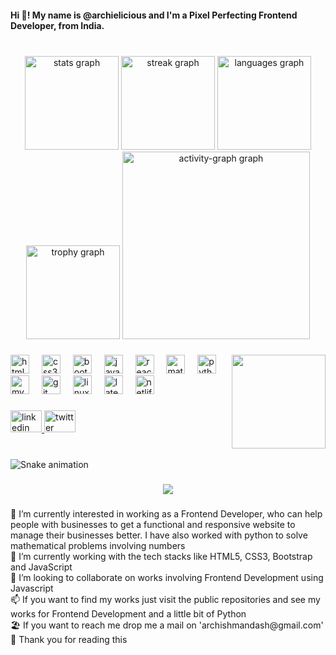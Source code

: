 <h4 align="left">Hi 👋! My name is @archielicious and I'm a Pixel Perfecting Frontend Developer, from India.</h4>

###

<br clear="both">

<div align="center">
  <img src="https://github-readme-stats.vercel.app/api?username=archielicious&hide_title=false&hide_rank=false&show_icons=true&include_all_commits=true&count_private=true&disable_animations=false&theme=chartreuse-dark&locale=en&hide_border=true" height="150" alt="stats graph"  />
  <img src="https://streak-stats.demolab.com?user=archielicious&locale=en&mode=daily&theme=chartreuse-dark&hide_border=true&border_radius=5" height="150" alt="streak graph"  />
  <img src="https://github-readme-stats.vercel.app/api/top-langs?username=archielicious&locale=en&hide_title=false&layout=compact&card_width=320&langs_count=5&theme=chartreuse-dark&hide_border=true" height="150" alt="languages graph"  />
  <img src="https://github-profile-trophy.vercel.app?username=archielicious&theme=gruvbox&no-frame=true&no-bg=true" height="150" alt="trophy graph"  />
  <img src="https://github-readme-activity-graph.vercel.app/graph?username=archielicious&hide_border=true&area=true&theme=gruvbox&radius=20" height="300" alt="activity-graph graph"  />
</div>

###

<img align="right" height="150" src="https://i.imgflip.com/65efzo.gif"  />

###

<div align="left">
  <img src="https://skillicons.dev/icons?i=html" height="30" alt="html5 logo"  />
  <img width="12" />
  <img src="https://skillicons.dev/icons?i=css" height="30" alt="css3 logo"  />
  <img width="12" />
  <img src="https://skillicons.dev/icons?i=bootstrap" height="30" alt="bootstrap logo"  />
  <img width="12" />
  <img src="https://skillicons.dev/icons?i=js" height="30" alt="javascript logo"  />
  <img width="12" />
  <img src="https://skillicons.dev/icons?i=react" height="30" alt="react logo"  />
  <img width="12" />
  <img src="https://skillicons.dev/icons?i=materialui" height="30" alt="materialui logo"  />
  <img width="12" />
  <img src="https://skillicons.dev/icons?i=py" height="30" alt="python logo"  />
  <img width="12" />
  <img src="https://skillicons.dev/icons?i=mysql" height="30" alt="mysql logo"  />
  <img width="12" />
  <img src="https://skillicons.dev/icons?i=git" height="30" alt="git logo"  />
  <img width="12" />
  <img src="https://skillicons.dev/icons?i=linux" height="30" alt="linux logo"  />
  <img width="12" />
  <img src="https://skillicons.dev/icons?i=latex" height="30" alt="latex logo"  />
  <img width="12" />
  <img src="https://skillicons.dev/icons?i=netlify" height="30" alt="netlify logo"  />
</div>

###

<div align="left">
  <a href="https://www.linkedin.com/in/archielicious" target="_blank">
    <img src="https://raw.githubusercontent.com/maurodesouza/profile-readme-generator/master/src/assets/icons/social/linkedin/default.svg" width="50" height="35" alt="linkedin logo"  />
  </a>
  <a href="https://www.twitter.com/archieish" target="_blank">
    <img src="https://raw.githubusercontent.com/maurodesouza/profile-readme-generator/master/src/assets/icons/social/twitter/default.svg" width="50" height="35" alt="twitter logo"  />
  </a>
</div>

###

<br clear="both">

<img src="https://raw.githubusercontent.com/archielicious/archielicious-2/output/snake.svg" alt="Snake animation" />

###

<div align="center">
  <img src="https://visitor-badge.laobi.icu/badge?page_id=archielicious.archielicious&left_color=blueviolet&right_color=fuchsia"  />
</div>

###

<p align="left">👀 I’m currently interested in working as a Frontend Developer, who can help people with businesses to get a functional and responsive website to manage their businesses better. I have also worked with python to solve mathematical problems involving numbers<br>🌱 I’m currently working with the tech stacks like HTML5, CSS3, Bootstrap and JavaScript<br>💞️ I’m looking to collaborate on works involving Frontend Development using Javascript<br>📫 If you want to find my works just visit the public repositories and see my works for Frontend Development and a little bit of Python<br>🏖️ If you want to reach me drop me a mail on 'archishmandash@gmail.com'<br>🎷 Thank you for reading this</p>

###
